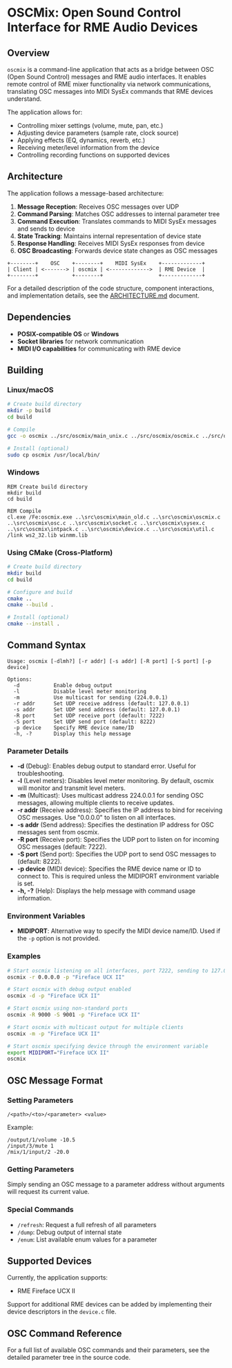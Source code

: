 # OSCMix: Open Sound Control Interface for RME Audio Devices

## Overview

`oscmix` is a command-line application that acts as a bridge between OSC (Open Sound Control) messages and RME audio interfaces. It enables remote control of RME mixer functionality via network communications, translating OSC messages into MIDI SysEx commands that RME devices understand.

The application allows for:

- Controlling mixer settings (volume, mute, pan, etc.)
- Adjusting device parameters (sample rate, clock source)
- Applying effects (EQ, dynamics, reverb, etc.)
- Receiving meter/level information from the device
- Controlling recording functions on supported devices

## Architecture

The application follows a message-based architecture:

1. **Message Reception**: Receives OSC messages over UDP
2. **Command Parsing**: Matches OSC addresses to internal parameter tree
3. **Command Execution**: Translates commands to MIDI SysEx messages and sends to device
4. **State Tracking**: Maintains internal representation of device state
5. **Response Handling**: Receives MIDI SysEx responses from device
6. **OSC Broadcasting**: Forwards device state changes as OSC messages

```
+--------+    OSC    +--------+    MIDI SysEx    +-------------+
| Client | <-------> | oscmix | <------------->  | RME Device  |
+--------+           +--------+                  +-------------+
```

For a detailed description of the code structure, component interactions, and implementation details, see the [ARCHITECTURE.md](ARCHITECTURE.md) document.

## Dependencies

- **POSIX-compatible OS** or **Windows**
- **Socket libraries** for network communication
- **MIDI I/O capabilities** for communicating with RME device

## Building

### Linux/macOS

```bash
# Create build directory
mkdir -p build
cd build

# Compile
gcc -o oscmix ../src/oscmix/main_unix.c ../src/oscmix/oscmix.c ../src/oscmix/osc.c ../src/oscmix/socket.c ../src/oscmix/sysex.c ../src/oscmix/intpack.c ../src/oscmix/device.c ../src/oscmix/util.c -lm -lpthread

# Install (optional)
sudo cp oscmix /usr/local/bin/
```

### Windows

```batch
REM Create build directory
mkdir build
cd build

REM Compile
cl.exe /Fe:oscmix.exe ..\src\oscmix\main_old.c ..\src\oscmix\oscmix.c ..\src\oscmix\osc.c ..\src\oscmix\socket.c ..\src\oscmix\sysex.c ..\src\oscmix\intpack.c ..\src\oscmix\device.c ..\src\oscmix\util.c /link ws2_32.lib winmm.lib
```

### Using CMake (Cross-Platform)

```bash
# Create build directory
mkdir build
cd build

# Configure and build
cmake ..
cmake --build .

# Install (optional)
cmake --install .
```

## Command Syntax

```
Usage: oscmix [-dlmh?] [-r addr] [-s addr] [-R port] [-S port] [-p device]

Options:
  -d           Enable debug output
  -l           Disable level meter monitoring
  -m           Use multicast for sending (224.0.0.1)
  -r addr      Set UDP receive address (default: 127.0.0.1)
  -s addr      Set UDP send address (default: 127.0.0.1)
  -R port      Set UDP receive port (default: 7222)
  -S port      Set UDP send port (default: 8222)
  -p device    Specify RME device name/ID
  -h, -?       Display this help message
```

### Parameter Details

- **-d** (Debug): Enables debug output to standard error. Useful for troubleshooting.
- **-l** (Level meters): Disables level meter monitoring. By default, oscmix will monitor and transmit level meters.
- **-m** (Multicast): Uses multicast address 224.0.0.1 for sending OSC messages, allowing multiple clients to receive updates.
- **-r addr** (Receive address): Specifies the IP address to bind for receiving OSC messages. Use "0.0.0.0" to listen on all interfaces.
- **-s addr** (Send address): Specifies the destination IP address for OSC messages sent from oscmix.
- **-R port** (Receive port): Specifies the UDP port to listen on for incoming OSC messages (default: 7222).
- **-S port** (Send port): Specifies the UDP port to send OSC messages to (default: 8222).
- **-p device** (MIDI device): Specifies the RME device name or ID to connect to. This is required unless the MIDIPORT environment variable is set.
- **-h, -?** (Help): Displays the help message with command usage information.

### Environment Variables

- **MIDIPORT**: Alternative way to specify the MIDI device name/ID. Used if the `-p` option is not provided.

### Examples

```bash
# Start oscmix listening on all interfaces, port 7222, sending to 127.0.0.1:8222
oscmix -r 0.0.0.0 -p "Fireface UCX II"

# Start oscmix with debug output enabled
oscmix -d -p "Fireface UCX II"

# Start oscmix using non-standard ports
oscmix -R 9000 -S 9001 -p "Fireface UCX II"

# Start oscmix with multicast output for multiple clients
oscmix -m -p "Fireface UCX II"

# Start oscmix specifying device through the environment variable
export MIDIPORT="Fireface UCX II"
oscmix
```

## OSC Message Format

### Setting Parameters

```
/<path>/<to>/<parameter> <value>
```

Example:

```
/output/1/volume -10.5
/input/3/mute 1
/mix/1/input/2 -20.0
```

### Getting Parameters

Simply sending an OSC message to a parameter address without arguments will request its current value.

### Special Commands

- `/refresh`: Request a full refresh of all parameters
- `/dump`: Debug output of internal state
- `/enum`: List available enum values for a parameter

## Supported Devices

Currently, the application supports:

- RME Fireface UCX II

Support for additional RME devices can be added by implementing their device descriptors in the `device.c` file.

## OSC Command Reference

For a full list of available OSC commands and their parameters, see the detailed parameter tree in the source code.
